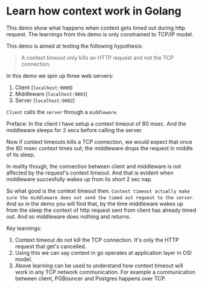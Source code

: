 # Learn how context work in Golang

This demo show what happens when context gets timed out during http request. The learnings from this demo is only constrained to TCP/IP model.

This demo is aimed at testing the following hypothesis:
> A context timeout only kills an HTTP request and not the TCP connection.

In this demo we spin up three web servers:
1. Client (`localhost:9000`)
2. Middleware (`localhost:9001`)
3. Server (`localhost:9002`)

`Client` calls the `server` through a `middleware`. 

Preface: In the client I have setup a context timeout of 80 msec. And the middleware sleeps for 2 secs before calling the server.

Now if context timeouts kills a TCP connection, we would expect that once the 80 msec context times out, the middleware drops the request in middle of its sleep.

In reality though, the connection between client and middleware is not affected by the request's context timeout. And that is evident when middleware succesfully wakes up from its short 2 sec nap.

So what good is the context timeout then. `Context timeout actually make sure the middleware does not send the timed out request to the server`. And so in the demo you will find that, by the time middleware wakes up from the sleep the context of http request sent from client has already timed out. And so middleware does nothing and returns.


Key learnings:
1. Context timeout do not kill the TCP connection. It's only the HTTP request that get's cancelled.
2. Using this we can say context in go operates at application layer in OSI model. 
3. Above learning can be used to understand how context timeout will work in any TCP network communication. For example a communication between client, PGBouncer and Postgres happens over TCP. 